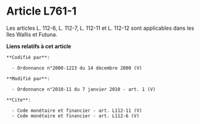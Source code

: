 # Article L761-1

Les articles L. 112-6, L. 112-7, L. 112-11 et L. 112-12 sont applicables dans les îles Wallis et Futuna.

**Liens relatifs à cet article**

	**Codifié par**:

	  - Ordonnance n°2000-1223 du 14 décembre 2000 (V)

	**Modifié par**:

	  - Ordonnance n°2010-11 du 7 janvier 2010 - art. 1 (V)

	**Cite**:

	  - Code monétaire et financier - art. L112-11 (V)
	  - Code monétaire et financier - art. L112-6 (V)
